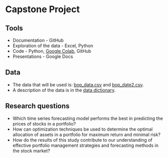 # Capstone Project

## Tools

* Documentation - GitHub
* Exploration of the data - Excel, Python
* Code - Python, [Google Colab](https://colab.research.google.com), GitHub
* Presentations - Google Docs



## Data

* The data that will be used is: [bop_data.csv](https://github.com/PACESTEM/STEMINSTITUTE2021/blob/main/data/bop_data.csv) and [bop_date2.csv](https://github.com/PACESTEM/STEMINSTITUTE2021/blob/main/data/bop_data2.csv). 
* A description of the data is in the [data dictionary](https://github.com/PACESTEM/STEMINSTITUTE2021/blob/main/data/DataDictionary.csv).

 
## Research questions
* Which time series forecasting model performs the best in predicting the prices of stocks in a portfolio? 
* How can optimization techniques be used to determine the optimal allocation of assets in a portfolio for maximum return and minimal risk? 
* How do the results of this study contribute to our understanding of effective portfolio management strategies and forecasting methods in the stock market? 
  

    
